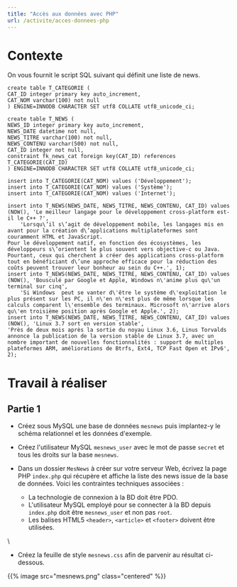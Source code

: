 ```yaml
---
title: "Accès aux données avec PHP"
url: /activite/acces-donnees-php
---
```


# Contexte

On vous fournit le script SQL suivant qui définit une liste de news.

    create table T_CATEGORIE (
    CAT_ID integer primary key auto_increment,
    CAT_NOM varchar(100) not null
    ) ENGINE=INNODB CHARACTER SET utf8 COLLATE utf8_unicode_ci;
    
    create table T_NEWS (
    NEWS_ID integer primary key auto_increment,
    NEWS_DATE datetime not null,
    NEWS_TITRE varchar(100) not null,
    NEWS_CONTENU varchar(500) not null,
    CAT_ID integer not null,
    constraint fk_news_cat foreign key(CAT_ID) references T_CATEGORIE(CAT_ID)
    ) ENGINE=INNODB CHARACTER SET utf8 COLLATE utf8_unicode_ci;
    
    insert into T_CATEGORIE(CAT_NOM) values ('Développement');
    insert into T_CATEGORIE(CAT_NOM) values ('Système');
    insert into T_CATEGORIE(CAT_NOM) values ('Internet');
    
    insert into T_NEWS(NEWS_DATE, NEWS_TITRE, NEWS_CONTENU, CAT_ID) values
    (NOW(), 'Le meilleur langage pour le développement cross-platform est-il le C++ ?',
        'Lorsqu\’il s\’agit de développement mobile, les langages mis en avant pour la création d\’applications multiplateformes sont couramment HTML et JavaScript.
    Pour le développement natif, en fonction des écosystèmes, les développeurs s\’orientent le plus souvent vers objective-c ou Java.
    Pourtant, ceux qui cherchent à créer des applications cross-platform tout en bénéficiant d\’une approche efficace pour la réduction des coûts peuvent trouver leur bonheur au sein du C++.', 1);
    insert into T_NEWS(NEWS_DATE, NEWS_TITRE, NEWS_CONTENU, CAT_ID) values
    (NOW(), 'Bousculé par Google et Apple, Windows n\'anime plus qu\'un terminal sur cinq',
        'Si Windows  peut se vanter d\'être le système d\'exploitation le plus présent sur les PC, il n\'en n\'est plus de même lorsque les calculs comparent l\'ensemble des terminaux. Microsoft n\'arrive alors qu\'en troisième position après Google et Apple.', 2);
    insert into T_NEWS(NEWS_DATE, NEWS_TITRE, NEWS_CONTENU, CAT_ID) values
    (NOW(), 'Linux 3.7 sort en version stable', 
    'Près de deux mois après la sortie du noyau Linux 3.6, Linus Torvalds annonce la publication de la version stable de Linux 3.7, avec un nombre important de nouvelles fonctionnalités : support de multiples plateformes ARM, améliorations de Btrfs, Ext4, TCP Fast Open et IPv6', 2);

# Travail à réaliser

## Partie 1

* Créez sous MySQL une base de données `mesnews` puis implantez-y le schéma relationnel et les données d'exemple.

* Créez l'utilisateur MySQL `mesnews_user` avec le mot de passe `secret` et tous les droits sur la base `mesnews`.

* Dans un dossier `MesNews` à créer sur votre serveur Web, écrivez la page PHP `index.php` qui récupère et affiche la liste des news issue de la base de données. Voici les contraintes techniques associées :

    * La technologie de connexion à la BD doit être PDO.
    * L'utilisateur MySQL employé pour se connecter à la BD depuis `index.php` doit être `mesnews_user` et non pas `root`.
    * Les balises HTML5 `<header>`, `<article>` et `<footer>` doivent être utilisées.

\

* Créez la feuille de style `mesnews.css` afin de parvenir au résultat ci-dessous.

{{% image src="mesnews.png" class="centered" %}}

